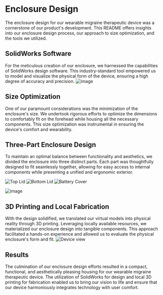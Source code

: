 # Enclosure Design
The enclosure design for our wearable migraine therapeutic device was a cornerstone of our product's development. This README offers insights into our enclosure design process, our approach to size optimization, and the tools we utilized.

## SolidWorks Software
For the meticulous creation of our enclosure, we harnessed the capabilities of SolidWorks design software. This industry-standard tool empowered us to model and visualize the physical form of the device, ensuring a high degree of accuracy and precision.
![image](https://github.com/RavinduMPK/Wearable-Migraine-Therapuetic-Device/assets/68577937/5f222605-84dd-4c6d-bb29-81b8c52921cd)

## Size Optimization
One of our paramount considerations was the minimization of the enclosure's size. We undertook rigorous efforts to optimize the dimensions to comfortably fit on the forehead while housing all the necessary components. This size optimization was instrumental in ensuring the device's comfort and wearability.

## Three-Part Enclosure Design
To maintain an optimal balance between functionality and aesthetics, we divided the enclosure into three distinct parts. Each part was thoughtfully designed to fit seamlessly together, allowing for easy access to internal components while presenting a unified and ergonomic exterior.

![Top Lid](https://github.com/RavinduMPK/Wearable-Migraine-Therapuetic-Device/assets/68577937/2274cbe1-b7a6-4132-8fcd-5f5e2a7a9d33)
![Bottom Lid](https://github.com/RavinduMPK/Wearable-Migraine-Therapuetic-Device/assets/68577937/65cde89a-e5e2-425a-aaa0-3ffb3970094d)
![Battery Cover](https://github.com/RavinduMPK/Wearable-Migraine-Therapuetic-Device/assets/68577937/d1686895-2f90-4ffd-9c25-6a83191a55f1)

![image](https://github.com/RavinduMPK/Wearable-Migraine-Therapuetic-Device/assets/68577937/3261ff84-7c03-439f-b765-936acf97d38c)

## 3D Printing and Local Fabrication
With the design solidified, we translated our virtual models into physical reality through 3D printing. Leveraging locally available resources, we materialized our enclosure design into tangible components. This approach facilitated a hands-on experience and allowed us to evaluate the physical enclosure's form and fit.
![Device view](https://github.com/RavinduMPK/Wearable-Migraine-Therapuetic-Device/assets/68577937/f5629d98-139c-4a49-9375-a1388e4cc131)

## Results
The culmination of our enclosure design efforts resulted in a compact, functional, and aesthetically pleasing housing for our wearable migraine therapeutic device. The utilization of SolidWorks for design and local 3D printing for fabrication enabled us to bring our vision to life and ensure that our device harmoniously integrates technology with user comfort.
